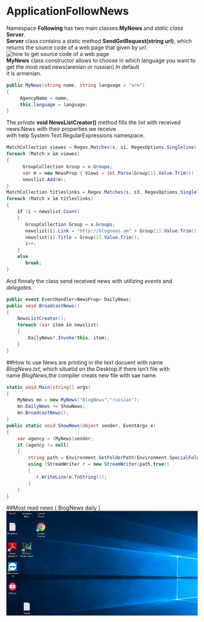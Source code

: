 # ApplicationFollowNews
Namespace **Following** has two main classes:**MyNews** and _static class_ **Server**.</br>
**Server** class contains a static method **SendGetRequest(string url)**, which returns the source code of a web page that given by _url_.</br>
![how to get source code of a web page](https://github.com/merisahakyan/ApplicationFollowNews/blob/master/sourcecode.gif)</br>
**MyNews** class constructor allows to choose in which language you want to get the most read news(arenian or russian).In default </br>
it is armenian.
```cs
public MyNews(string name, string language = "arm")
{
     AgencyName = name;
     this.language = language;
}
```
The _private_ **void NewsListCreator()** method fills the list with received news.News with their properties we receive </br>
with help System.Text.RegularExpressions namespace.
```cs
MatchCollection viewes = Regex.Matches(s, s1, RegexOptions.Singleline);
foreach (Match x in viewes)
{
      GroupCollection Group = x.Groups;
      var m = new NewsProp { Views = int.Parse(Group[1].Value.Trim()) };
      newslist.Add(m);
}
MatchCollection titleslinks = Regex.Matches(s, s3, RegexOptions.Singleline);
foreach (Match x in titleslinks)
{
    if (i < newslist.Count)
    {
       GroupCollection Group = x.Groups;
       newslist[i].Link = "http://blognews.am" + Group[1].Value.Trim();
       newslist[i].Title = Group[2].Value.Trim();
       i++;
    }
    else
       break;
}
```
And finnaly the class send received news with utilizing _events_ and _delegates_.
```cs
public event EventHandler<NewsProp> DailyNews;
public void BroadcastNews()
{
    NewsListCreator();
    foreach (var item in newslist)
    {
        DailyNews?.Invoke(this, item);
    }
}
```
##How to use
News are printing in the text docuent with name _BlogNews.txt_, which situetid on the Desktop.If there isn't file with </br>
name _BlogNews_,the compiler creats new file with sae name.

```cs
static void Main(string[] args)
{
    MyNews mn = new MyNews("BlogNews","russian");
    mn.DailyNews += ShowNews;
    mn.BroadcastNews();
}
public static void ShowNews(object sender, EventArgs e)
{
    var agency = (MyNews)sender;
    if (agency != null)
    {
        string path = Environment.GetFolderPath(Environment.SpecialFolder.Desktop)+"/BlogNews.txt";
        using (StreamWriter r = new StreamWriter(path,true))
        {
           r.WriteLine(e.ToString());
        }
    }
}
```






##Most read news ( BlogNews daily )
![](https://github.com/marysahakyan/ApplicationFollowNews/blob/master/mostreadennews.gif)
